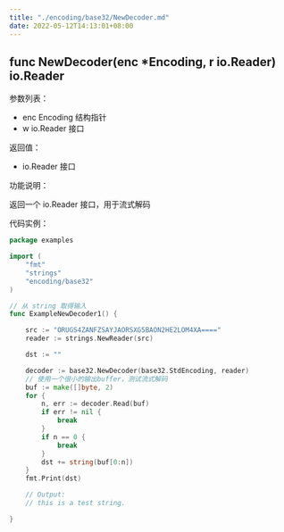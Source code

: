 ```yaml
---
title: "./encoding/base32/NewDecoder.md"
date: 2022-05-12T14:13:01+08:00
---
```

## func NewDecoder(enc *Encoding, r io.Reader) io.Reader

参数列表：

- enc Encoding 结构指针
- w io.Reader 接口

返回值：

- io.Reader 接口

功能说明：

返回一个 io.Reader 接口，用于流式解码

代码实例：

```go
package examples

import (
    "fmt"
    "strings"
    "encoding/base32"
)

// 从 string 取得输入
func ExampleNewDecoder1() {

    src := "ORUGS4ZANFZSAYJAORSXG5BAON2HE2LOM4XA===="
    reader := strings.NewReader(src)

    dst := ""

    decoder := base32.NewDecoder(base32.StdEncoding, reader)
    // 使用一个很小的输出buffer，测试流式解码
    buf := make([]byte, 2)
    for {
        n, err := decoder.Read(buf)
        if err != nil {
            break
        }
        if n == 0 {
            break
        }
        dst += string(buf[0:n])
    }
    fmt.Print(dst)

    // Output:
    // this is a test string.

}
```
